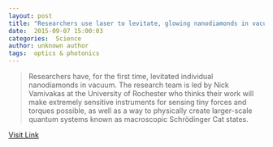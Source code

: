 ```yaml
---
layout: post
title: "Researchers use laser to levitate, glowing nanodiamonds in vacuum"
date:  2015-09-07 15:00:03 
categories:  Science     
author: unknown author
tags:  optics & photonics                                                                                                                                                                                                                                                                                                                                                                                                                                                                                                                                                                                                                                                                                                                                                                             
---
```



> Researchers have, for the first time, levitated individual nanodiamonds in vacuum. The research team is led by Nick Vamivakas at the University of Rochester who thinks their work will make extremely sensitive instruments for sensing tiny forces and torques possible, as well as a way to physically create larger-scale quantum systems known as macroscopic Schrödinger Cat states.

[Visit Link](http://phys.org/news/2015-09-laser-levitate-nanodiamonds-vacuum.html)
